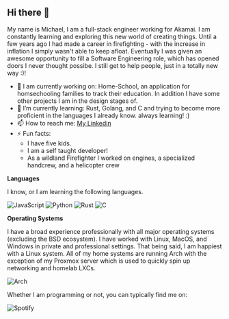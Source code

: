 ## Hi there 👋

My name is Michael, I am a full-stack engineer working for Akamai. I am constantly learning and exploring this new world of creating things. Until a few years ago I had made a career in firefighting - with the increase in inflation I simply wasn't able to keep afloat. Eventually I was given an awesome opportunity to fill a Software Engineering role, which has opened doors I never thought possibe. I still get to help people, just in a totally new way :)!

- 🔭 I am currently working on: Home-School, an application for homsechooling families to track their education.
     In addition I have some other projects I am in the design stages of.
- 🌱 I’m currently learning: Rust, Golang, and C and trying to become more proficient in the languages I already know.
     always learning! :)
- 📫 How to reach me: [My Linkedin](https://www.linkedin.com/in/michael-braley/)
- ⚡ Fun facts:
  * I have five kids.
  * I am a self taught developer!
  * As a wildland Firefighter I worked on engines, a specialized handcrew, and a helicopter crew

**Languages**

I know, or I am learning the following languages.

![JavaScript](https://img.shields.io/badge/javascript-%23323330.svg?style=for-the-badge&logo=javascript&logoColor=%23F7DF1E)
![Python](https://img.shields.io/badge/python-3670A0?style=for-the-badge&logo=python&logoColor=ffdd54)
![Rust](https://img.shields.io/badge/rust-%23000000.svg?style=for-the-badge&logo=rust&logoColor=white)
![C](https://img.shields.io/badge/c-%2300599C.svg?style=for-the-badge&logo=c%2B%2B&logoColor=white)

**Operating Systems**

I have a broad experience professionally with all major operating systems (excluding the BSD ecosystem). I have worked with Linux, MacOS, and Windows in private and professional settings. That being said, I am happiest with a Linux system. All of my home systems are running Arch with the exception of my Proxmox server which is used to quickly spin up networking and homelab LXCs.

![Arch](https://img.shields.io/badge/Arch%20Linux-1793D1?logo=arch-linux&logoColor=fff&style=for-the-badge)

Whether I am programming or not, you can typically find me on:

![Spotify](https://img.shields.io/badge/Spotify-1ED760?style=for-the-badge&logo=spotify&logoColor=white) 
